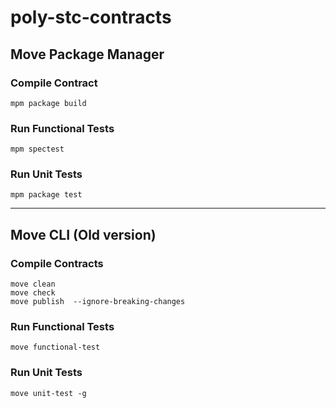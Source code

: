 # poly-stc-contracts

## Move Package Manager

### Compile Contract
```commandline
mpm package build
```

### Run Functional Tests
```commandline
mpm spectest 
```

### Run Unit Tests

```commandline
mpm package test
```

---
## Move CLI (Old version)
### Compile Contracts

```commandline
move clean
move check 
move publish  --ignore-breaking-changes
```

### Run Functional Tests

```commandline
move functional-test
```

### Run Unit Tests

```commandline
move unit-test -g
```

